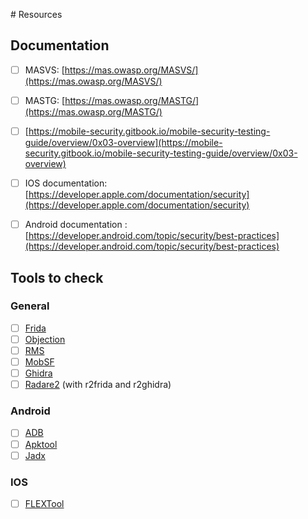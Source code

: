 # Resources

## Documentation
- [ ] MASVS: [https://mas.owasp.org/MASVS/](https://mas.owasp.org/MASVS/)
- [ ] MASTG: [https://mas.owasp.org/MASTG/](https://mas.owasp.org/MASTG/)
- [ ] [https://mobile-security.gitbook.io/mobile-security-testing-guide/overview/0x03-overview](https://mobile-security.gitbook.io/mobile-security-testing-guide/overview/0x03-overview)
- [ ] IOS documentation: [https://developer.apple.com/documentation/security](https://developer.apple.com/documentation/security)
- [ ] Android documentation : [https://developer.android.com/topic/security/best-practices](https://developer.android.com/topic/security/best-practices)


## Tools to check

### General
- [ ] [Frida](https://github.com/frida)
- [ ] [Objection](https://github.com/sensepost/objection)
- [ ] [RMS](https://github.com/m0bilesecurity/RMS-Runtime-Mobile-Security)
- [ ] [MobSF](https://github.com/MobSF/Mobile-Security-Framework-MobSF)
- [ ] [Ghidra](https://ghidra-sre.org/)
- [ ] [Radare2](https://rada.re/n/radare2.html) (with r2frida and r2ghidra)

### Android
- [ ] [ADB](https://developer.android.com/tools/adb)
- [ ] [Apktool](https://apktool.org/)
- [ ] [Jadx](https://github.com/skylot/jadx)

### IOS
- [ ] [FLEXTool](https://github.com/FLEXTool/FLEX)